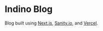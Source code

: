 # Indino Blog

Blog built using [Next.js](https://nextjs.org), [Sanity.io](https://www.sanity.io), and [Vercel](https://vercel.com).
